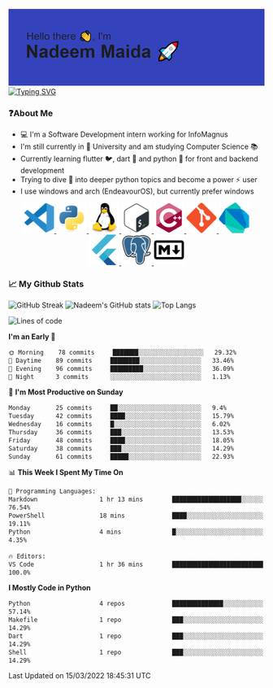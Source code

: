 ![](img/banner.png)
[![Typing SVG](https://readme-typing-svg.herokuapp.com?size=30&color=3443BC&lines=Software+Dev+Intern;Open+Source+Advocate)](https://git.io/typing-svg)

### ❓About Me

- 💻 I'm a Software Development intern working for InfoMagnus
- I'm still currently in 🏫 University and am studying Computer Science 📚
- Currently learning flutter 🐦, dart 🎯 and python 🐍 for front and backend development
- Trying to dive 🌊 into deeper python topics and become a power ⚡️ user
- I use windows and arch (EndeavourOS), but currently prefer windows

<p align="center">
  <a href="https://code.visualstudio.com/">
    <img src="https://raw.githubusercontent.com/devicons/devicon/master/icons/vscode/vscode-original.svg" alt=vscode" width="60" height="60"/>
  </a>
  <a href="https://www.python.org">
    <img src="https://raw.githubusercontent.com/devicons/devicon/master/icons/python/python-original.svg" alt="python" width="60" height="60"/>
  </a>
  <a href="https://archlinux.org/">
    <img src="https://raw.githubusercontent.com/devicons/devicon/master/icons/linux/linux-original.svg" alt="linux" width="60" height="60"/>
  </a>
  <a href="https://www.zsh.org/">
    <img src="https://raw.githubusercontent.com/devicons/devicon/master/icons/bash/bash-original.svg" alt="bash" width="60" height="60"/>
  </a>
  <a href="https://www.cplusplus.com/">
    <img src="https://raw.githubusercontent.com/devicons/devicon/master/icons/cplusplus/cplusplus-original.svg" alt="cplusplus" width="60" height="60"/>
  </a>
  <a href="https://git-scm.com/">
    <img src="https://raw.githubusercontent.com/devicons/devicon/master/icons/git/git-original.svg" alt="git" width="60" height="60"/>
  </a>
  <a href="https://dart.dev/">
    <img src="https://raw.githubusercontent.com/devicons/devicon/master/icons/dart/dart-original.svg" alt="dart" width="60" height="60"/>
  </a>
  <a href="https://flutter.dev">
    <img src="https://raw.githubusercontent.com/devicons/devicon/master/icons/flutter/flutter-original.svg" alt="flutter" width="60" height="60"/>
  </a>
  <a href="https://www.postgresql.org/">
    <img src="https://raw.githubusercontent.com/devicons/devicon/master/icons/postgresql/postgresql-original.svg" alt="postgresql" width="60" height="60"/>
  </a>
  <a href="https://www.markdownguide.org/">
    <img src="https://raw.githubusercontent.com/devicons/devicon/master/icons/markdown/markdown-original.svg" alt="markdown" width="60" height="60"/>
  </a>
</p>

### 📈 My Github Stats

![GitHub Streak](https://github-readme-streak-stats.herokuapp.com?user=NADEE-MJ&theme=vision-friendly-dark&hide_border=true&date_format=M%20j%5B%2C%20Y%5D)
![Nadeem's GitHub stats](https://github-readme-stats.vercel.app/api?username=NADEE-MJ&hide_border=true&show_icons=true&theme=vision-friendly-dark)
![Top Langs](https://github-readme-stats.vercel.app/api/top-langs/?username=NADEE-MJ&layout=compact&hide=makefile,cmake,c&theme=vision-friendly-dark&hide_border=true)

<!--START_SECTION:waka-->
![Lines of code](https://img.shields.io/badge/From%20Hello%20World%20I%27ve%20Written-28%20Thousand%20lines%20of%20code-blue)

**I'm an Early 🐤** 

```text
🌞 Morning    78 commits     ███████░░░░░░░░░░░░░░░░░░   29.32% 
🌆 Daytime    89 commits     ████████░░░░░░░░░░░░░░░░░   33.46% 
🌃 Evening    96 commits     █████████░░░░░░░░░░░░░░░░   36.09% 
🌙 Night      3 commits      ░░░░░░░░░░░░░░░░░░░░░░░░░   1.13%

```
📅 **I'm Most Productive on Sunday** 

```text
Monday       25 commits     ██░░░░░░░░░░░░░░░░░░░░░░░   9.4% 
Tuesday      42 commits     ████░░░░░░░░░░░░░░░░░░░░░   15.79% 
Wednesday    16 commits     █░░░░░░░░░░░░░░░░░░░░░░░░   6.02% 
Thursday     36 commits     ███░░░░░░░░░░░░░░░░░░░░░░   13.53% 
Friday       48 commits     ████░░░░░░░░░░░░░░░░░░░░░   18.05% 
Saturday     38 commits     ███░░░░░░░░░░░░░░░░░░░░░░   14.29% 
Sunday       61 commits     █████░░░░░░░░░░░░░░░░░░░░   22.93%

```


📊 **This Week I Spent My Time On** 

```text
💬 Programming Languages: 
Markdown                 1 hr 13 mins        ███████████████████░░░░░░   76.54% 
PowerShell               18 mins             ████░░░░░░░░░░░░░░░░░░░░░   19.11% 
Python                   4 mins              █░░░░░░░░░░░░░░░░░░░░░░░░   4.35%

🔥 Editors: 
VS Code                  1 hr 36 mins        █████████████████████████   100.0%

```

**I Mostly Code in Python** 

```text
Python                   4 repos             ██████████████░░░░░░░░░░░   57.14% 
Makefile                 1 repo              ███░░░░░░░░░░░░░░░░░░░░░░   14.29% 
Dart                     1 repo              ███░░░░░░░░░░░░░░░░░░░░░░   14.29% 
Shell                    1 repo              ███░░░░░░░░░░░░░░░░░░░░░░   14.29%

```



 Last Updated on 15/03/2022 18:45:31 UTC
<!--END_SECTION:waka-->
